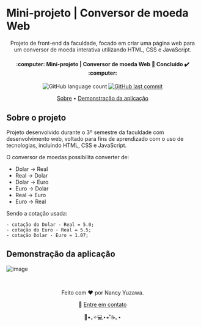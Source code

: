 <h1>
  Mini-projeto | Conversor de moeda Web
</h1>

<p align="center">
	Projeto de front-end da faculdade, focado em criar uma página web para um conversor de moeda interativa utilizando HTML, CSS e JavaScript.
</p>
<p align="center">
  <h4 align="center"> 
    :computer: Mini-projeto | Conversor de moeda Web 🚀 Concluído ✔️ :computer:
  </h4>
</p>

<p align="center">
  <img alt="GitHub language count" src="https://img.shields.io/github/languages/count/nancyuzawa/Conversor-moeda-web?color=%2304D361">
  <a href="https://github.com/tgmarinho/nlw1/commits/master">
    <img alt="GitHub last commit" src="https://img.shields.io/github/last-commit/nancyuzawa/Conversor-moeda-web">
  </a>
</p>

<p align="center">  
	<a href="#sobre">Sobre</a> • <a href="#demo">Demonstração da aplicação</a> 
</p>

<h2 id="sobre">
	Sobre o projeto
</h2>
<p>
	Projeto desenvolvido durante o 3º semestre da faculdade com desenvolvimento web, voltado para fins de aprendizado com o uso de tecnologias, incluindo HTML, CSS e JavaScript.
 
  O conversor de moedas possibilita converter de:
  
  - Dolar -> Real
  - Real -> Dolar
  - Dolar -> Euro
  - Euro -> Dolar
  - Real -> Euro
  - Euro -> Real
</p>
<p>
	Sendo a cotação usada:

	- cotação do Dolar - Real = 5.0;
	- cotação do Euro - Real = 5.5;
	- cotação Dolar - Euro = 1.07;
</p>

<h2 id="demo">
	Demonstração da aplicação
</h2>

![image](https://github.com/user-attachments/assets/70b99dbb-f317-49e8-81f9-3d936be2266e)

<br>
<p align="center">
	Feito com ❤️ por Nancy Yuzawa. 
</p>
<p align="center">
	👋 <a href="https://www.linkedin.com/in/nancy-yuzawa">Entre em contato</a>
</p>
<div align = "center">🌿•₊✧💻⋆⭒˚☕️｡⋆</div>
